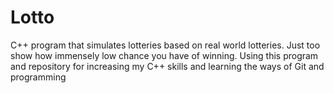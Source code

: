 # Lotto
C++ program that simulates lotteries based on real world lotteries. 
Just too show how immensely low chance you have of winning. 
Using this program and repository for increasing my C++ skills and learning the ways of Git and programming
